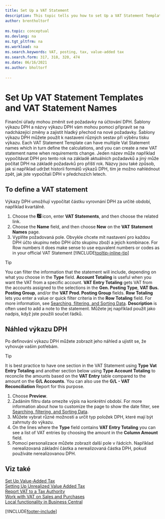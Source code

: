 ```yaml
---
title: Set Up a VAT Statement
description: This topic tells you how to set Up a VAT Statement Template and VAT Statement Names to meet changing tax authority requirements.
author: brentholtorf

ms.topic: conceptual
ms.devlang: na
ms.tgt_pltfrm: na
ms.workload: na
ms.search.keywords: VAT, posting, tax, value-added tax
ms.search.form: 317, 318, 320, 474
ms.date: 06/16/2021
ms.author: bholtorf

---
```

# Set Up VAT Statement Templates and VAT Statement Names

Finanční úřady mohou změnit své požadavky na účtování DPH. Šablony výkazu DPH a názvy výkazu DPH vám mohou pomoci připravit se na nadcházející změny a zajistit hladký přechod na nové požadavky. Šablony výkazu DPH můžete použít k nastavení různých sestav při výběru tisku výkazu. Each VAT Statement Template can have multiple Vat Statement names which in turn define the calculations, and you can create a new VAT statement name when requirements change. Jeden název může například vypočítávat DPH pro tento rok na základě aktuálních požadavků a jiný může počítat DPH na základě požadavků pro příští rok. Názvy jsou také způsob, jak si například udržet historii formátů výkazů DPH, tím je možno nahlédnout zpět, jak jste vypočítali DPH v předchozích letech.

## To define a VAT statement

Výkazy DPH umožňují vypočítat částku vyrovnání DPH za určité období, například kvartálně.

1. Choose the ![Lightbulb that opens the Tell Me feature.](media/ui-search/search_small.png "Tell me what you want to do") icon, enter **VAT Statements**, and then choose the related link.
2. Choose the **Name** field, and then choose **New** on the **VAT Statement Names** page.
3. Vyplňte požadovaná pole. Obvykle chcete mít nastavení pro každou DPH účto skupinu nebo  DPH účto skupinu zboží a jejich kombinace. For Row numbers it does make sense to use equvalent numbers or codes as in your official VAT Statement [!INCLUDE[tooltip-inline-tip](includes/tooltip-inline-tip_md.md)]

> [!Tip]
> You can filter the information that the statement will include, depending on what you choose in the **Type** field. **Account Totaling** is useful when you want the VAT from a specific account.
> **VAT Entry Totaling** gets VAT from the accounts assigned to the selections in the **Gen. Posting Type**, **VAT Bus. Posting Group**, and/or the **VAT Prod. Posting Group** fields. **Row Totaling** lets you enter a value or quick filter criteria in the **Row Totaling** field. For more information, see [Searching, filtering, and Sorting Data](ui-enter-criteria-filters.md). **Description** is often used to add a note to the statement. Můžete jej například použít jako nadpis, když jste použili součet řádků.

## Náhled výkazu DPH

Po definování výkazu DPH můžete zobrazit jeho náhled a ujistit se, že vyhovuje vašim potřebám.
> [!Tip]
> It is best practice to have one section in the VAT Statement using **Type** **Vat Entry Totaling** and another section below using **Type** **Account Totaling** to reconcile the amounts based on the **VAT Entry** table compared to the amount on the **G/L Accounts**. You can also use the **G/L - VAT Reconciliation** Report for this purpose.

1. Choose **Preview**.
2. Zadáním filtru data omezíte výpis na konkrétní období. For more information about how to customize the page to show the date filter, see [Searching, filtering, and Sorting Data](ui-enter-criteria-filters.md).
3. Můžete vybrat různé možnosti a určit typ položek DPH, které mají být zahrnuty do výkazu.
4. On the lines where the **Type** field contains **VAT Entry Totaling** you can see a list of VAT entries by choosing the amount in the **Column Amount** field.
5. Pomocí personalizace můžete zobrazit další pole v řádcích. Například nerealizovaná základní částka a nerealizovaná částka DPH, pokud používáte nerealizovanou DPH.

## Viz také

[Set Up Value-Added Tax](finance-setup-vat.md)  
[Setting Up Unrealized Value Added Tax](finance-setup-unrealized-vat.md)      
[Report VAT to a Tax Authority](finance-how-report-vat.md)  
[Work with VAT on Sales and Purchases](finance-work-with-vat.md)  
[Local functionality in Business Central](about-localization.md)


[!INCLUDE[footer-include](includes/footer-banner.md)]